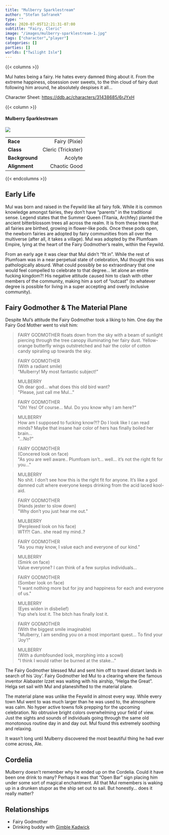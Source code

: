 ```yaml
---
title: "Mulberry Sparklestream"
author: "Stefan Safranek"
type: ""
date: 2020-07-05T12:21:31-07:00
subtitle: "Fairy, Cleric"
image: "/images/mulberry-sparklestream-1.jpg"
tags: ["character","player"]
categories: []
parties: []
worlds: ["Twilight Isle"]
---
```


{{< columns >}}

Mul hates being a fairy. He hates every damned thing about it. From the extreme happiness, obsession over sweets, to the thin cloud of fairy dust following him around, he absolutely despises it all…

Character Sheet: https://ddb.ac/characters/31438685/6rJYxH

{{< column >}}

<div class="description-table">

#### Mulberry Sparklestream

<img src="/images/mulberry-sparklestream-1.jpg" class="portrait">

|                   |                     |
| ----------------- | -------------------:|
| <b>Race</b>       | Fairy (Pixie)       |
| <b>Class</b>      | Cleric (Trickster)  |
| <b>Background</b> | Acolyte             |
| <b>Alignment</b>  | Chaotic Good        |

</div>

{{< endcolumns >}}



## Early Life

Mul was born and raised in the Feywild like all fairy folk. While it is common knowledge amongst fairies, they don’t have “parents” in the traditional sense. Legend states that the Summer Queen (Titania, Archfey) planted the ancient bitterblossom trees all across the realm. It is from these trees that all fairies are birthed, growing in flower-like pods. Once these pods open, the newborn fairies are adopted by fairy communities from all over the multiverse (after all, it takes a village). Mul was adopted by the Plumfoam Empire, lying at the heart of the Fairy Godmother’s realm, within the Feywild.

From an early age it was clear that Mul didn’t “fit in”. While the rest of Plumfoam was in a near perpetual state of celebration, Mul thought this was pathologically absurd. What could possibly be so extraordinary that one would feel compelled to celebrate to that degree… let alone an entire fucking kingdom?! His negative attitude caused him to clash with other members of the community, making him a sort of “outcast” (to whatever degree is possible for living in a super accepting and overly inclusive community).



## Fairy Godmother & The Material Plane

Despite Mul’s attitude the Fairy Godmother took a liking to him. One day the Fairy God Mother went to visit him:



> FAIRY GODMOTHER floats down from the sky with a beam of sunlight piercing through the tree canopy illuminating her fairy dust. Yellow-orange butterfly wings outstretched and hair the color of cotton candy spiraling up towards the sky.

> FAIRY GODMOTHER <br>
> (With a radiant smile) <br>
> “Mulberry! My most fantastic subject!”

> MULBERRY <br>
> Oh dear god... what does this old bird want? <br>
> "Please, just call me Mul..."

> FAIRY GODMOTHER <br>
> "Oh! Yes! Of course... Mul. Do you know why I am here?"

> MULBERRY <br>
> How am I supposed to fucking know?!? Do I look like I can read minds? Maybe that insane hair color of hers has finally boiled her brain... <br>
> "...No?"

> FAIRY GODMOTHER <br>
> (Concered look on face) <br>
> "As you are well aware.. Plumfoam isn’t… well… it’s not the right fit for you…"

> MULBERRY <br>
> No shit. I don’t see how this is the right fit for anyone. It’s like a god damned cult where everyone keeps drinking from the acid laced kool-aid.

> FAIRY GODMOTHER <br>
> (Hands jester to slow down) <br>
> "Why don’t you just hear me out."

> MULBERRY <br>
> (Perplexed look on his face) <br>
> WTf?! Can.. she read my mind..?

> FAIRY GODMOTHER <br>
> "As you may know, I value each and everyone of our kind."

> MULBERRY <br>
> (Smirk on face) <br>
> Value everyone? I can think of a few surplus individuals…

> FAIRY GODMOTHER <br>
> (Somber look on face) <br>
> "I want nothing more but for joy and happiness for each and everyone of us."

> MULBERRY <br>
> (Eyes widen in disbelief) <br>
> Yup she’s lost it. The bitch has finally lost it.

> FAIRY GODMOTHER <br>
> (With the biggest smile imaginable) <br>
> "Mulberry, I am sending you on a most important quest… To find your ‘Joy’!"

> MULBERRY <br>
> (With a dumbfounded look, morphing into a scowl) <br>
> "I think I would rather be burned at the stake…"







The Fairy Godmother blessed Mul and sent him off to travel distant lands in search of his ‘Joy’. Fairy Godmother led Mul to a clearing where the famous inventor Alabaster Izzet was waiting with his airship, “Helga the Great”. Helga set sail with Mul and planeshifted to the material plane.

The material plane was unlike the Feywild in almost every way. While every town Mul went to was much larger than he was used to, the atmosphere was calm. No hyper active towns folk prepping for the upcoming celebration. No obtrusive bright colors overwhelming your field of view. Just the sights and sounds of individuals going through the same old monotonous routine day in and day out. Mul found this extremely soothing and relaxing.

It wasn’t long until Mulberry discovered the most beautiful thing he had ever come across, Ale.




## Cordelia

Mulberry doesn’t remember why he ended up on the Cordelia. Could it have been one drink to many? Perhaps it was that “Open Bar” sign placing him under some sort of magical enchantment. All that Mul remembers is waking up in a drunken stupor as the ship set out to sail. But honestly… does it really matter?




## Relationships

 - Fairy Godmother
 - Drinking buddy with [Gimble Kadwick](/worlds/call-of-the-dreamers/characters/gimble-kadwick)
